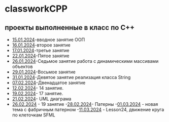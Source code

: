 # classworkCPP
## проекты выполненные в класс по C++
- [15.01.2024](15.01.2024)-вводное занятие ООП
- [16.01.2024](16.01.2024)-второе занятие
- [17.01.2024](17.01.2024)-третье занятие
- [22.01.2024](22.01.2024)-Пятое занятие
- [26.01.2024](26.01.2024)-Седьмое занятие работа с динамическими массивами объектов
- [29.01.2024](29.01.2024)-Восьмое занятие
- [31.01.2024](31.01.2024)-Девятое занятие реализация класса String
- [07.02.2024](07.02.2024)-Двенадцатое занятие
- [12.02.2024](12.02.2024)- 14 занятие.
- [19.02.2024](19.02.2024)- 17 занятие.
- [21.02.2024](21.02.2024)- UML диаграма
- [26.02.2024](26.02.2024) - 19 занятие
-[28.02.2024](28.02.2024)- Патерны
-[01.03.2024](01.03.2024) - новая тема с фабричным патерном
-[11.03.2024](11.03.2024) - Lesson24, движение круга по клеточкам SFML
